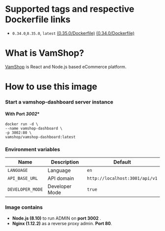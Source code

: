 # Supported tags and respective Dockerfile links

- ```0.34.0```,```0.35.0```, ```latest```
[(0.35.0/Dockerfile)](https://github.com/vamshop/vamshop-docker/blob/v0.35.0/vamshop-dashboard/Dockerfile)
[(0.34.0/Dockerfile)](https://github.com/vamshop/vamshop-docker/blob/v0.34.0/vamshop-dashboard/Dockerfile)


# What is VamShop?
[VamShop](https://github.com/vamshop/vamshop-api) is React and Node.js based eCommerce platform.

# How to use this image

### Start a vamshop-dashboard server instance

#### With Port ***3002****

```shell
docker run -d \
--name vamshop-dashboard \
-p 3002:80 \
vamshop/vamshop-dashboard:latest
```

### Environment variables

Name|Description|Default
-|-|-
`LANGUAGE`|Language|`en`
`API_BASE_URL`|API domain|`http://localhost:3001/api/v1`
`DEVELOPER_MODE`|Developer Mode|`true`

### Image contains

- **Node.js (8.10)** to run
ADMIN on **port 3002** .
- **Nginx (1.12.2)** as a reverse proxy admin. **Port 80**.
